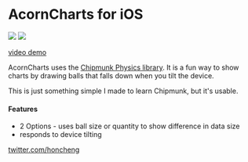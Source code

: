 AcornCharts for iOS
=============

<img src="https://github.com/honcheng/AcornCharts-for-iOS/raw/master/Screenshot/ball_size.png"/>
<img src="https://github.com/honcheng/AcornCharts-for-iOS/raw/master/Screenshot/ball_quantity.png"/>

[video demo](http://youtu.be/fBiyKi99GVA)

AcornCharts uses the [Chipmunk Physics library](http://chipmunk-physics.net). 
It is a fun way to show charts by drawing balls that falls down when you tilt the device. 

This is just something simple I made to learn Chipmunk, but it's usable.

#### Features
* 2 Options - uses ball size or quantity to show difference in data size
* responds to device tilting

[twitter.com/honcheng](http://twitter.com/honcheng)
